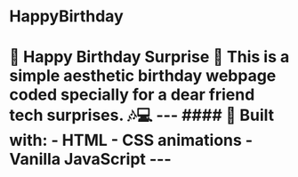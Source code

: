 # HappyBirthday
# 🎉 Happy Birthday Surprise 🎂  This is a **simple aesthetic birthday webpage** coded specially for a dear friend tech surprises.  🎶💻  ---  #### 🔧 Built with: - HTML - CSS animations - Vanilla JavaScript  --- 
